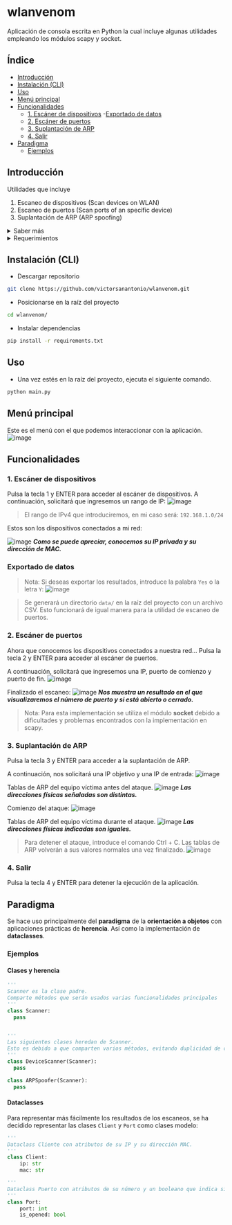 # wlanvenom
Aplicación de consola escrita en Python la cual incluye algunas utilidades empleando los módulos scapy y socket.

## Índice
- [Introducción](#id_introduccion)
- [Instalación (CLI)](#id_instalacion)
- [Uso](#id_uso)
- [Menú principal](#id_menu_principal)
- [Funcionalidades](#id_funcionalidades)
  - [1. Escáner de dispositivos](#id_escaner_dispositivos)
    -[Exportado de datos](#id_exportado_datos)
  - [2. Escáner de puertos](#id_escaner_puertos)
  - [3. Suplantación de ARP](#id_suplantacion_arp)
  - [4. Salir](#id_salir)
- [Paradigma](#id_paradigma)
  - [Ejemplos](#id_ejemplos)

## Introducción<a name="id_introduccion"></a>
Utilidades que incluye
1. Escaneo de dispositivos (Scan devices on WLAN)
2. Escaneo de puertos (Scan ports of an specific device)
3. Suplantación de ARP (ARP spoofing)
<details>
  <summary>Saber más</summary>
  
  ### Aclaraciones
  - Desde que me empecé a interesar por la __ciberseguridad__ mientras me formaba en __Python__, siempre había deseado crear mi propia aplicación con utilidades para este campo.
  - He decidido recopilar __tres sencillas utilidades__ en una única __aplicación__ de consola para así poder afianzar mi __proceso de aprendizaje__.
  - La aplicación consume, principalmente, métodos del módulo __scapy__. Muy útil y comúnmente empleado para la __manipulación de paquetes en red__.
</details>

<details>
  <summary>Requerimientos</summary>
  
  ### Requerimientos técnicos
  Para instalar y ejecutar correctamente el proyecto, deberás tomar las siguientes consideraciones:
  1. Tener __Git__ instalado.
  2. Tener __Python 3__ instalado.
  3. Sistema operativo __Windows__ con el driver [WinPcap](https://www.winpcap.org) versión __4.1.3__ instalado.
</details>

## Instalación (CLI)<a name="id_instalacion"></a>
- Descargar repositorio
```sh
git clone https://github.com/victorsanantonio/wlanvenom.git
```
- Posicionarse en la raíz del proyecto
```sh
cd wlanvenom/
```
- Instalar dependencias
```sh
pip install -r requirements.txt
```

## Uso<a name="id_uso"></a>
- Una vez estés en la raíz del proyecto, ejecuta el siguiente comando.
```sh
python main.py
```
## Menú principal<a name="id_menu_principal"></a>
Este es el menú con el que podemos interaccionar con la aplicación.
![image](https://user-images.githubusercontent.com/82669128/227251047-aa060e20-b8a3-4dd2-8900-eb0463e295d3.png)

## Funcionalidades<a name="id_funcionalidades"></a>
### 1. Escáner de dispositivos<a name="id_escaner_dispositivos"></a>
Pulsa la tecla 1 y ENTER para acceder al escáner de dispositivos.
A continuación, solicitará que ingresemos un rango de IP:
![image](https://user-images.githubusercontent.com/82669128/227253167-486b50a1-2147-4ce4-8337-bea42b492ae8.png)

> El rango de IPv4 que introduciremos, en mi caso será: `192.168.1.0/24`

Estos son los dispositivos conectados a mi red:

![image](https://user-images.githubusercontent.com/82669128/227255695-d0c6750c-e034-4223-ab65-71112d53b43a.png)
___Como se puede apreciar, conocemos su IP privada y su dirección de MAC.___

### Exportado de datos<a name="id_exportado_datos"></a>
> Nota: Si deseas exportar los resultados, introduce la palabra `Yes` o la letra `Y`:
> ![image](https://user-images.githubusercontent.com/82669128/227256716-964a378f-99f3-490e-b687-adfa283087d2.png)

> Se generará un directorio `data/` en la raíz del proyecto con un archivo CSV.
> Esto funcionará de igual manera para la utilidad de escaneo de puertos.

### 2. Escáner de puertos<a name="id_escaner_puertos"></a>
Ahora que conocemos los dispositivos conectados a nuestra red...
Pulsa la tecla 2 y ENTER para acceder al escáner de puertos.

A continuación, solicitará que ingresemos una IP, puerto de comienzo y puerto de fin.
![image](https://user-images.githubusercontent.com/82669128/227275624-e077d3d3-2af0-47f9-984c-8e7e7dca4a5b.png)

Finalizado el escaneo:
![image](https://user-images.githubusercontent.com/82669128/227478308-fc2890c4-49c5-40a2-b79e-c6e83a665e9e.png)
___Nos muestra un resultado en el que visualizaremos el número de puerto y si está abierto o cerrado.___

> Nota: Para esta implementación se utiliza el módulo __socket__ debido a dificultades y problemas encontrados con la implementación en scapy.

### 3. Suplantación de ARP<a name="id_suplantacion_arp"></a>
Pulsa la tecla 3 y ENTER para acceder a la suplantación de ARP.

A continuación, nos solicitará una IP objetivo y una IP de entrada:
![image](https://user-images.githubusercontent.com/82669128/227277859-b3329ae4-884f-416b-94e4-1801182caa19.png)

Tablas de ARP del equipo víctima antes del ataque.
![image](https://user-images.githubusercontent.com/82669128/227280371-82fd08fa-4a31-428c-b6b3-bd93235d1bee.png)
___Las direcciones físicas señaladas son distintas.___

Comienzo del ataque:
![image](https://user-images.githubusercontent.com/82669128/227278030-2ffb6d80-f5e0-4e73-aef8-32edefea7d02.png)

Tablas de ARP del equipo víctima durante el ataque.
![image](https://user-images.githubusercontent.com/82669128/227280503-46f4d554-946b-4425-98d6-5da029b2a389.png)
___Las direcciones físicas indicadas son iguales.___

> Para detener el ataque, introduce el comando Ctrl + C. Las tablas de ARP volverán a sus valores normales una vez finalizado.
> ![image](https://user-images.githubusercontent.com/82669128/227278834-94d95cd4-fe3d-4615-b967-030c56764609.png)

### 4. Salir<a name="id_salir"></a>
Pulsa la tecla 4 y ENTER para detener la ejecución de la aplicación.

## Paradigma<a name="id_paradigma"></a>
Se hace uso principalmente del __paradigma__ de la __orientación a objetos__ con aplicaciones prácticas de __herencia__. Así como la implementación de __dataclasses__.
### Ejemplos<a name="id_ejemplos"></a>
#### Clases y herencia
```python
'''
Scanner es la clase padre.
Comparte métodos que serán usados varias funcionalidades principales
'''
class Scanner:
  pass


'''
Las siguientes clases heredan de Scanner.
Esto es debido a que comparten varios métodos, evitando duplicidad de código.
'''
class DeviceScanner(Scanner):
  pass

class ARPSpoofer(Scanner):
  pass
```

#### Dataclasses
Para representar más fácilmente los resultados de los escaneos, se ha decidido representar las clases `Client` y `Port` como clases modelo:
```python
'''
Dataclass Cliente con atributos de su IP y su dirección MAC.
'''
class Client:
    ip: str
    mac: str

'''
Dataclass Puerto con atributos de su número y un booleano que indica si está abierto o cerrado.
'''
class Port:
    port: int
    is_opened: bool
```
